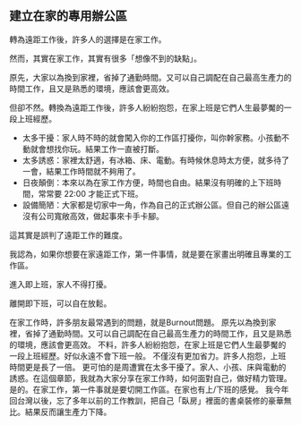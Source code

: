 
## 建立在家的專用辦公區

轉為遠距工作後，許多人的選擇是在家工作。

然而，其實在家工作，其實有很多「想像不到的缺點」。

原先，大家以為換到家裡，省掉了通勤時間。又可以自己調配在自己最高生產力的時間工作，且又是熟悉的環境，應該會更高效。

但卻不然。轉換為遠距工作後，許多人紛紛抱怨，在家上班是它們人生最夢魘的一段上班經歷。

* 太多干擾：家人時不時的就會闖入你的工作區打擾你，叫你幹家務。小孩動不動就會想找你玩。結果工作一直被打斷。
* 太多誘惑：家裡太舒適，有冰箱、床、電動。有時候休息時太方便，就多待了一會，結果工作時間就不夠用了。
* 日夜顛倒：本來以為在家工作方便，時間也自由。結果沒有明確的上下班時間，常常要 22:00 才能正式下班。
* 設備簡陋：大家都是切家中一角，作為自己的正式辦公區。但自己的辦公區遠沒有公司寬敞高效，做起事來卡手卡腳。

這其實是誤判了遠距工作的難度。

我認為，如果你想要在家遠距工作，第一件事情，就是要在家畫出明確且專業的工作區。

進入即上班，家人不得打擾。

離開即下班，可以自在放鬆。








在家工作時，許多朋友最常遇到的問題，就是Burnout問題。
原先以為換到家裡，省掉了通勤時間。又可以自己調配在自己最高生產力的時間工作，且又是熟悉的環境，應該會更高效。
不料，許多人紛紛抱怨，在家上班是它們人生最夢魘的一段上班經歷。好似永遠不會下班一般。
不僅沒有更加省力。許多人抱怨，上班時間更是長了一倍。
更可怕的是周遭實在太多干擾了。家人、小孩、床與電動的誘惑。在這個章節，我就為大家分享在家工作時，如何面對自己，做好精力管理。
是的。在家工作，第一件事就是要切開工作區。在家也有上/下班的感覺。
我今年回台灣以後，忘了多年以前的工作教訓，把自己「臥房」裡面的書桌裝修的豪華無比。結果反而讓生產力下降。
